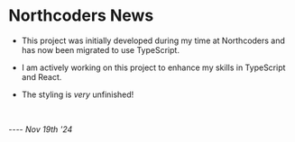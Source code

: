 # Northcoders News

- This project was initially developed during my time at Northcoders and has now been migrated to use TypeScript.

- I am actively working on this project to enhance my skills in TypeScript and React.

- The styling is *very* unfinished!

<br/>

---- *Nov 19th '24*
